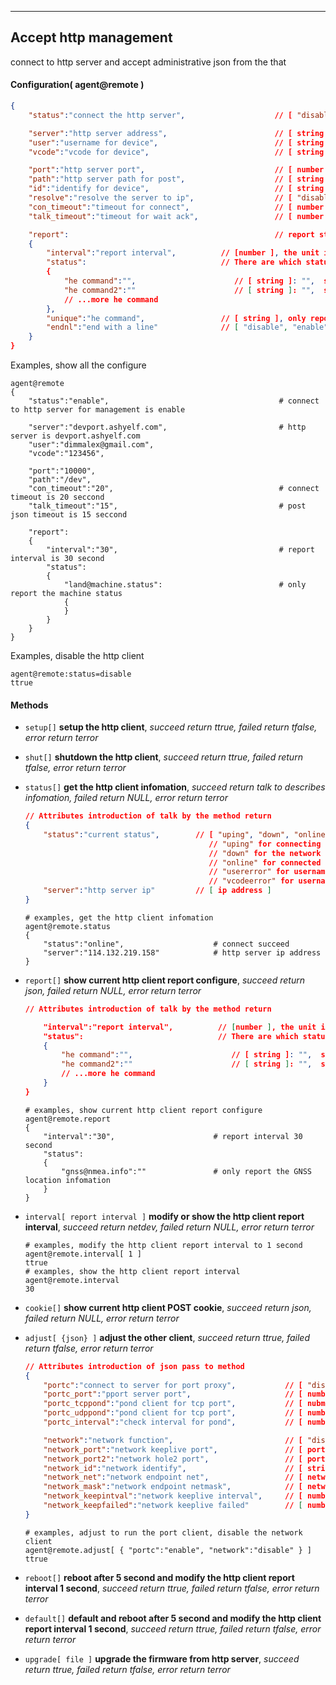 ***
## Accept http management
connect to http server and accept administrative json from the that

#### Configuration( agent@remote )
```json
{
    "status":"connect the http server",                    // [ "disable", "enable" ]

    "server":"http server address",                        // [ string ]
    "user":"username for device",                          // [ string ]
    "vcode":"vcode for device",                            // [ string ]

    "port":"http server port",                             // [ number ]
    "path":"http server path for post",                    // [ string ]
    "id":"identify for device",                            // [ string ]
    "resolve":"resolve the server to ip",                  // [ "disable", "enable" ]
    "con_timeout":"timeout for connect",                   // [ number ], the unit is second
    "talk_timeout":"timeout for wait ack",                 // [ number ], the unit is second

    "report":                                              // report status after connect succeed
    {
        "interval":"report interval",          // [number ], the unit is second
        "status":                              // There are which statuses are being reported, vailed when unique empty
        {
            "he command":"",                      // [ string ]: "",  string is he command
            "he command2":""                      // [ string ]: "",  string is he command
            // ...more he command
        },
        "unique":"he command",                 // [ string ], only report one json, Priority is higher than status
        "endnl":"end with a line"              // [ "disable", "enable" ]
    }
}
```
Examples, show all the configure
```shell
agent@remote
{
    "status":"enable",                                      # connect to http server for management is enable

    "server":"devport.ashyelf.com",                         # http server is devport.ashyelf.com
    "user":"dimmalex@gmail.com",
    "vcode":"123456",

    "port":"10000",
    "path":"/dev",
    "con_timeout":"20",                                     # connect timeout is 20 seccond
    "talk_timeout":"15",                                    # post json timeout is 15 seccond

    "report":
    {
        "interval":"30",                                    # report interval is 30 second
        "status":
        {
            "land@machine.status":                          # only report the machine status
            {
            }
        }
    }
}
```  
Examples, disable the http client
```shell
agent@remote:status=disable
ttrue
```  


#### **Methods**

+ `setup[]` **setup the http client**, *succeed return ttrue, failed return tfalse, error return terror*

+ `shut[]` **shutdown the http client**, *succeed return ttrue, failed return tfalse, error return terror*

+ `status[]` **get the http client infomation**, *succeed return talk to describes infomation, failed return NULL, error return terror*
    ```json
    // Attributes introduction of talk by the method return
    {
        "status":"current status",        // [ "uping", "down", "online", "usererror", "vcodeerror" ]
                                             // "uping" for connecting
                                             // "down" for the network is down
                                             // "online" for connected
                                             // "usererror" for username wrong
                                             // "vcodeerror" for username vcode wrong
        "server":"http server ip"         // [ ip address ]
    }
    ```
    ```shell
    # examples, get the http client infomation
    agent@remote.status
    {
        "status":"online",                    # connect succeed
        "server":"114.132.219.158"            # http server ip address
    }
    ```


+ `report[]` **show current http client report configure**, *succeed return json, failed return NULL, error return terror*
    ```json
    // Attributes introduction of talk by the method return

        "interval":"report interval",          // [number ], the unit is second
        "status":                              // There are which statuses are being reported
        {
            "he command":"",                      // [ string ]: "",  string is he command
            "he command2":""                      // [ string ]: "",  string is he command
            // ...more he command
        }
    }
    ```
    ```shell
    # examples, show current http client report configure
    agent@remote.report
    {
        "interval":"30",                      # report interval 30 second
        "status":
        {
            "gnss@nmea.info":""               # only report the GNSS location infomation
        }
    }
    ```

+ `interval[ report interval ]` **modify or show the http client report interval**, *succeed return netdev, failed return NULL, error return terror*
    ```shell
    # examples, modify the http client report interval to 1 second
    agent@remote.interval[ 1 ]
    ttrue
    # examples, show the http client report interval
    agent@remote.interval
    30
    ```

+ `cookie[]` **show current http client POST cookie**, *succeed return json, failed return NULL, error return terror*


+ `adjust[ {json} ]` **adjust the other client**, *succeed return ttrue, failed return tfalse, error return terror*
    ```json
    // Attributes introduction of json pass to method
    {
        "portc":"connect to server for port proxy",           // [ "disable", "enable" ]
        "portc_port":"pport server port",                     // [ number ]
        "portc_tcppond":"pond client for tcp port",           // [ nubmer ]
        "portc_udppond":"pond client for tcp port",           // [ number ]
        "portc_interval":"check interval for pond",           // [ number ], the unit is second

        "network":"network function",                         // [ "disable", "enable" ]
        "network_port":"network keeplive port",               // [ port ]
        "network_port2":"network hole2 port",                 // [ port ]
        "network_id":"network identify",                      // [ string ]
        "network_net":"network endpoint net",                 // [ network address ]
        "network_mask":"network endpoint netmask",            // [ network address ]
        "network_keepintval":"network keeplive interval",     // [ number ], the unit is second
        "network_keepfailed":"network keeplive failed"        // [ number ]
    }
    ```
    ```shell
    # examples, adjust to run the port client, disable the network client
    agent@remote.adjust[ { "portc":"enable", "network":"disable" } ]
    ttrue
    ```

+ `reboot[]` **reboot after 5 second and modify the http client report interval 1 second**, *succeed return ttrue, failed return tfalse, error return terror*

+ `default[]` **default and reboot after 5 second and modify the http client report interval 1 second**, *succeed return ttrue, failed return tfalse, error return terror*

+ `upgrade[ file ]` **upgrade the firmware from http server**, *succeed return ttrue, failed return tfalse, error return terror*




